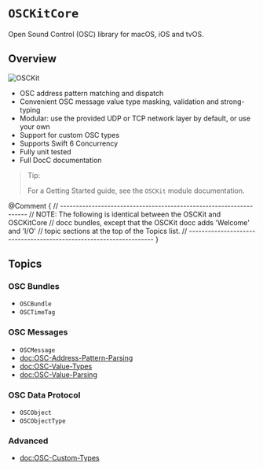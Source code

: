 # ``OSCKitCore``

Open Sound Control (OSC) library for macOS, iOS and tvOS.

## Overview

![OSCKit](osckit-banner.png)

- OSC address pattern matching and dispatch
- Convenient OSC message value type masking, validation and strong-typing
- Modular: use the provided UDP or TCP network layer by default, or use your own
- Support for custom OSC types
- Supports Swift 6 Concurrency
- Fully unit tested
- Full DocC documentation

> Tip:
>
> For a Getting Started guide, see the `OSCKit` module documentation.

@Comment {
    // -------------------------------------------------------------------
    // NOTE: The following is identical between the OSCKit and OSCKitCore
    // docc bundles, except that the OSCKit docc adds 'Welcome' and 'I/O'
    // topic sections at the top of the Topics list.
    // -------------------------------------------------------------------
}

## Topics

### OSC Bundles

- ``OSCBundle``
- ``OSCTimeTag``

### OSC Messages

- ``OSCMessage``
- <doc:OSC-Address-Pattern-Parsing>
- <doc:OSC-Value-Types>
- <doc:OSC-Value-Parsing>

### OSC Data Protocol

- ``OSCObject``
- ``OSCObjectType``

### Advanced

- <doc:OSC-Custom-Types>
